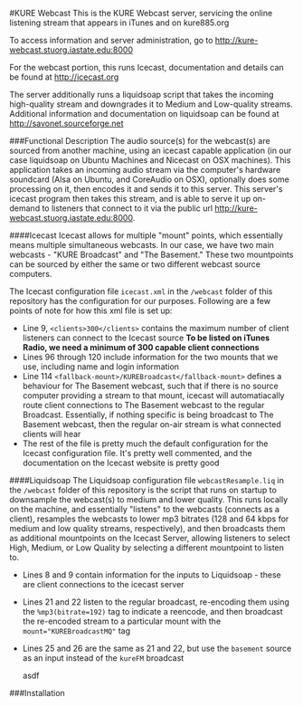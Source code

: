 #KURE Webcast
This is the KURE Webcast server, servicing the online listening stream that appears in iTunes and on kure885.org

To access information and server administration, go to http://kure-webcast.stuorg.iastate.edu:8000

For the webcast portion, this runs Icecast, documentation and details can be found at http://icecast.org

The server additionally runs a liquidsoap script that takes the incoming high-quality stream and downgrades it to Medium and Low-quality streams. Additional information and documentation on liquidsoap can be found at http://savonet.sourceforge.net

###Functional Description
The audio source(s) for the webcast(s) are sourced from another machine, using an icecast capable application (in our case liquidsoap on Ubuntu Machines and Nicecast on OSX machines). This application takes an incoming audio stream via the computer's hardware soundcard (Alsa on Ubuntu, and CoreAudio on OSX), optionally does some processing on it, then encodes it and sends it to this server. This server's icecast program then takes this stream, and is able to serve it up on-demand to listeners that connect to it via the public url http://kure-webcast.stuorg.iastate.edu:8000. 

####Icecast
Icecast allows for multiple "mount" points, which essentially means multiple simultaneous webcasts. In our case, we have two main webcasts - "KURE Broadcast" and "The Basement." These two mountpoints can be sourced by either the same or two different webcast source computers.

The Icecast configuration file ```icecast.xml``` in the ```/webcast``` folder of this repository has the configuration for our purposes. Following are a few points of note for how this xml file is set up:

* Line 9, ```<clients>300</clients>``` contains the maximum number of client listeners can connect to the Icecast source **To be listed on iTunes Radio, we need a minimum of 300 capable client connections**
* Lines 96 through 120 include information for the two mounts that we use, including name and login information
* Line 114 ```<fallback-mount>/KUREBroadcast</fallback-mount>``` defines a behaviour for The Basement webcast, such that if there is no source computer providing a stream to that mount, icecast will automatiacally route client connections to The Basement webcast to the regular Broadcast. Essentially, if nothing specific is being broadcast to The Basement webcast, then the regular on-air stream is what connected clients will hear
* The rest of the file is pretty much the default configuration for the Icecast configuration file. It's pretty well commented, and the documentation on the Icecast website is pretty good

####Liquidsoap
The Liquidsoap configuration file ```webcastResample.liq``` in the ```/webcast``` folder of this repository is the script that runs on startup to downsample the webcast(s) to medium and lower quality. This runs locally on the machine, and essentially "listens" to the webcasts (connects as a client), resamples the webcasts to lower mp3 bitrates (128 and 64 kbps for medium and low quality streams, respectively), and then broadcasts them as additional mountpoints on the Icecast Server, allowing listeners to select High, Medium, or Low Quality by selecting a different mountpoint to listen to.

* Lines 8 and 9 contain information for the inputs to Liquidsoap - these are client connections to the icecast server
* Lines 21 and 22 listen to the regular broadcast, re-encoding them using the ```%mp3(bitrate=192)``` tag to indicate a reencode, and then broadcast the re-encoded stream to a particular mount with the ```mount="KUREBroadcastMQ"``` tag
* Lines 25 and 26 are the same as 21 and 22, but use the ```basement``` source as an input instead of the ```kureFM``` broadcast

    asdf

###Installation


